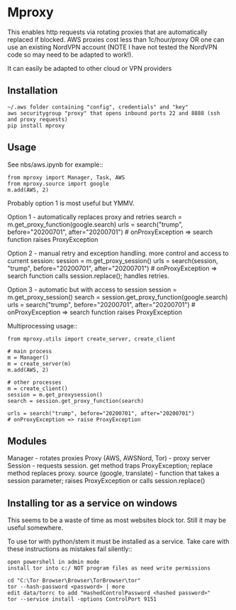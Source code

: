 Mproxy
======

This enables http requests via rotating proxies that are automatically replaced if blocked.
AWS proxies cost less than 1c/hour/proxy OR one can use an existing NordVPN account (NOTE I have not tested the NordVPN code so may need to be adapted to work!).

It can easily be adapted to other cloud or VPN providers

Installation
------------

    ~/.aws folder containing "config", credentials" and "key"
    aws securitygroup "proxy" that opens inbound ports 22 and 8888 (ssh and proxy requests)
    pip install mproxy

Usage
-----

See nbs/aws.ipynb for example::

    from mproxy import Manager, Task, AWS
    from mproxy.source import google
    m.add(AWS, 2)

Probably option 1 is most useful but YMMV.

Option 1 - automatically replaces proxy and retries
    search = m.get_proxy_function(google.search)
    urls = search("trump", before="20200701", after="20200701")
    # onProxyException => search function raises ProxyException

Option 2 - manual retry and exception handling. more control and access to current session:
    session = m.get_proxy_session()
    urls = search(session, "trump", before="20200701", after="20200701")
    # onProxyException => search function calls session.replace(); handles retries.

Option 3 - automatic but with access to session
    session = m.get_proxy_session()
    search = session.get_proxy_function(google.search)
    urls = search("trump", before="20200701", after="20200701")
    # onProxyException => search function raises ProxyException
    
Multiprocessing usage::

    from mproxy.utils import create_server, create_client

    # main process
    m = Manager()
    m = create_server(m)
    m.add(AWS, 2)
    
    # other processes
    m = create_client()
    session = m.get_proxysession()
    search = session.get_proxy_function(search)

    urls = search("trump", before="20200701", after="20200701")
    # onProxyException => raise ProxyException
    

Modules
-------

Manager - rotates proxies
Proxy (AWS, AWSNord, Tor) - proxy server
Session - requests session. get method traps ProxyException; replace method replaces proxy.
source (google, translate) - function that takes a session parameter; raises ProxyException or calls session.replace() 
  

Installing tor as a service on windows
--------------------------------------

This seems to be a waste of time as most websites block tor. Still it may be useful somewhere.

To use tor with python/stem it must be installed as a service. Take care with these instructions as mistakes fail silently::

    open powershell in admin mode
    install tor into c:/ NOT program files as need write permissions

    cd "C:\Tor Browser\Browser\TorBrowser\tor"
    tor --hash-password <password> | more
    edit data/torrc to add "HashedControlPassword <hashed password>"
    tor --service install -options ControlPort 9151
